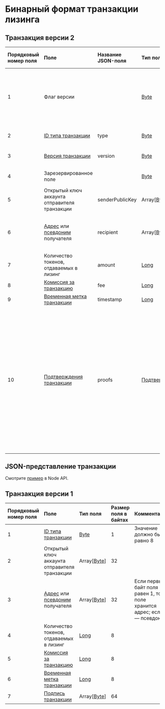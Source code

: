 # Бинарный формат транзакции лизинга

## Транзакция версии 2

| Порядковый номер поля | Поле | Название JSON-поля |Тип поля | Размер поля в байтах | Комментарий |
| :--- | :--- | :--- | :--- | :--- | :--- |
| 1 | Флаг версии | | [Byte](/ru/blockchain/blockchain/blockchain-data-types.md) | 1 | Указывает что [версия транзакции](/ru/blockchain/binary-format/transaction-binary-format.md) является второй или выше.<br>Значение должно быть равно 0 |
| 2 | [ID типа транзакции](/ru/blockchain/transaction-type.md) | type | [Byte](/ru/blockchain/blockchain/blockchain-data-types.md) | 1 | Значение должно быть равно 8 |
| 3 | [Версия транзакции](/ru/blockchain/transaction/transaction-version.md) |version| [Byte](/ru/blockchain/blockchain/blockchain-data-types.md) | 1 | Значение должно быть равно 2 |
| 4 | Зарезервированное поле |  | [Byte](/ru/blockchain/blockchain/blockchain-data-types.md) | 1 | Значение должно быть равно 0 |
| 5 | Открытый ключ аккаунта отправителя транзакции | senderPublicKey | Array[[Byte](/ru/blockchain/blockchain/blockchain-data-types.md)] | 32 |  |
| 6 | [Адрес](/ru/blockchain/account/address.md) или [псевдоним](/ru/blockchain/alias/alias.md) получателя | recipient | Array[[Byte](/ru/blockchain/blockchain/blockchain-data-types.md)] | 32 | Если первый байт поля равен 1, то в поле хранится адрес; если 2 — псевдоним |
| 7 | Количество токенов, отдаваемых в лизинг | amount | [Long](/ru/blockchain/blockchain/blockchain-data-types.md) | 8 |  |
| 8 | [Комиссия за транзакцию](/ru/blockchain/transaction/transaction-fee.md) | fee | [Long](/ru/blockchain/blockchain/blockchain-data-types.md) | 8 |  |
| 9 | [Временная метка транзакции](/ru/blockchain/transaction/transaction-timestamp.md) | timestamp | [Long](/ru/blockchain/blockchain/blockchain-data-types.md) | 8 |  |
| 10 | [Подтверждения транзакции](/ru/blockchain/transaction/transaction-proof.md) |proofs| [Подтверждения](/ru/blockchain/transaction/transaction-proof.md) | `S` | Если массив пустой, то `S`= 3. <br>Если массив не пустой, то `S`= 3 + 2 × `N` + (`P`<sub>1</sub> + `P`<sub>2</sub> + ... + `P`<sub>n</sub>), <br>где <br>`N` — количество подтверждений в массиве, <br>`P`<sub>n</sub> — размер `N`-го подтверждения в байтах.<br> Максимальное количество подтверждений в массиве — 8. Максимальный размер каждого подтверждения — 64 байта |

## JSON-представление транзакции

Смотрите [пример](https://nodes.wavesplatform.com/transactions/info/J6jZCzLpWJX8EDVhopKFx1mcbFizLGHVb44dvqPzH4QS) в Node API.

## Транзакция версии 1

| Порядковый номер поля | Поле | Тип поля | Размер поля в байтах | Комментарий |
| :--- | :--- | :--- | :--- | :--- |
| 1 | [ID типа транзакции](/ru/blockchain/transaction-type.md) | [Byte](/ru/blockchain/blockchain/blockchain-data-types.md) | 1 | Значение должно быть равно 8 |
| 2 | Открытый ключ аккаунта отправителя транзакции | Array[[Byte](/ru/blockchain/blockchain/blockchain-data-types.md)] | 32 |  |
| 3 | [Адрес](/ru/blockchain/account/address.md) или [псевдоним](/ru/blockchain/account/alias.md) получателя | Array[[Byte](/ru/blockchain/blockchain/blockchain-data-types.md)] | 32 | Если первый байт поля равен 1, то в поле хранится адрес; если 2 — псевдоним |
| 4 | Количество токенов, отдаваемых в лизинг | [Long](/ru/blockchain/blockchain/blockchain-data-types.md) | 8 |  |
| 5 | [Комиссия за транзакцию](/ru/blockchain/transaction/transaction-fee.md) | [Long](/ru/blockchain/blockchain/blockchain-data-types.md) | 8 |  |
| 6 | [Временная метка транзакции](/ru/blockchain/transaction/transaction-timestamp.md) | [Long](/ru/blockchain/blockchain/blockchain-data-types.md)| 8 |  |
| 7 | [Подпись транзакции](/ru/blockchain/transaction/transaction-signature.md) | Array[[Byte](/ru/blockchain/blockchain/blockchain-data-types.md)] | 64 |  |  |
